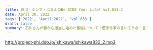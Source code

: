 ```yaml
---
title: 石川・ホンマ・ぶるんのBe-SIDE Your Life! vol.833-2
date: April 30, 2022
tags: ['2022', 'April 2022', 'vol.833']
draft: false
summary: 石川さんが春から担当し始めた番組について！若手作家の言いそうな一言！
---
```


http://project-phi.ddo.jp/ishikawa/ishikawa833_2.mp3
